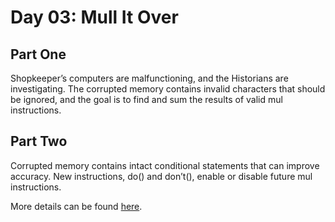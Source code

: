 # Day 03: Mull It Over

## Part One

Shopkeeper’s computers are malfunctioning, and the Historians are investigating. The corrupted memory contains invalid characters that should be ignored, and the goal is to find and sum the results of valid mul instructions.

## Part Two

Corrupted memory contains intact conditional statements that can improve accuracy. New instructions, do() and don’t(), enable or disable future mul instructions.

More details can be found [here](https://adventofcode.com/2024/day/3).
